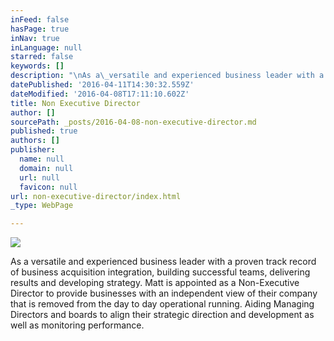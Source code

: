 ```yaml
---
inFeed: false
hasPage: true
inNav: true
inLanguage: null
starred: false
keywords: []
description: "\nAs a\_versatile and experienced business leader with a proven track record of business acquisition integration, building successful teams, delivering results and developing strategy.\_ Matt is appointed as a Non-Executive Director to provide businesses with an independent view of their company that is removed from the day to day operational running. Aiding Managing Directors and\_ boards to align their strategic direction and development as well as monitoring performance. "
datePublished: '2016-04-11T14:30:32.559Z'
dateModified: '2016-04-08T17:11:10.602Z'
title: Non Executive Director
author: []
sourcePath: _posts/2016-04-08-non-executive-director.md
published: true
authors: []
publisher:
  name: null
  domain: null
  url: null
  favicon: null
url: non-executive-director/index.html
_type: WebPage

---
```

![](https://the-grid-user-content.s3-us-west-2.amazonaws.com/b2d26b60-4d30-44ea-9aba-9264c15a068e.jpg)

As a versatile and experienced business leader with a proven track record of business acquisition integration, building successful teams, delivering results and developing strategy.  Matt is appointed as a Non-Executive Director to provide businesses with an independent view of their company that is removed from the day to day operational running. Aiding Managing Directors and  boards to align their strategic direction and development as well as monitoring performance.